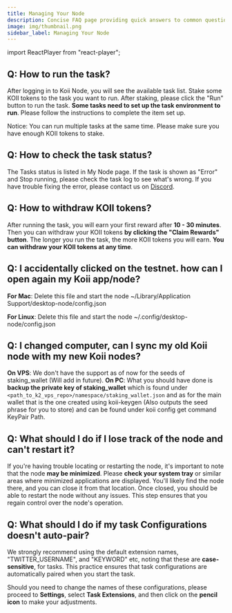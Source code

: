 ```yaml
---
title: Managing Your Node
description: Concise FAQ page providing quick answers to common questions about Managing Your Node.
image: img/thumbnail.png
sidebar_label: Managing Your Node
---
```


import ReactPlayer from "react-player";

## Q: How to run the task?

After logging in to Koii Node, you will see the available task list. Stake some KOII tokens to the task you want to run. After staking, please click the "Run" button to run the task. **Some tasks need to set up the task environment to run**. Please follow the instructions to complete the item set up.

Notice: You can run multiple tasks at the same time. Please make sure you have enough KOII tokens to stake.

<ReactPlayer width="100%" controls url="https://www.youtube.com/watch?v=kktZhHyeb5w" />

## Q: How to check the task status?

The Tasks status is listed in My Node page. If the task is shown as "Error" and Stop running, please check the task log to see what's wrong. If you have trouble fixing the error, please contact us on [Discord](https://discord.com/invite/koii-network).

<ReactPlayer width="100%" controls url="https://www.youtube.com/watch?v=eFw-Voo9BNs" />

## Q: How to withdraw KOII tokens?

After running the task, you will earn your first reward after **10 - 30 minutes**. Then you can withdraw your KOII tokens **by clicking the "Claim Rewards" button**. The longer you run the task, the more KOII tokens you will earn. **You can withdraw your KOII tokens at any time**.

<ReactPlayer width="100%" controls url="https://youtu.be/dgUuOoSZ2Ds" />

## Q: I accidentally clicked on the testnet. how can I open again my Koii app/node?

**For Mac**: Delete this file and start the node ~/Library/Application Support/desktop-node/config.json

**For Linux**: Delete this file and start the node ~/.config/desktop-node/config.json

## Q: I changed computer, can I sync my old Koii node with my new Koii nodes?

**On VPS**: We don't have the support as of now for the seeds of staking_wallet (Will add in future).
**On PC**: What you should have done is **backup the private key of staking_wallet** which is found under `<path_to_k2_vps_repo>/namespace/staking_wallet.json` and as for the main wallet that is the one created using koii-keygen
(Also outputs the seed phrase for you to store) and can be found under koii config get command KeyPair Path.

## Q: What should I do if I lose track of the node and can't restart it?

If you're having trouble locating or restarting the node, it's
important to note that the node **may be minimized**. Please **check your system tray** or similar areas where minimized applications are displayed. You'll likely find the node there, and you can close it from that location. Once closed,
you should be able to restart the node without any issues. This step ensures that you regain control over the node's operation.

## Q: What should I do if my task Configurations doesn't auto-pair?

We strongly recommend using the default extension names, "TWITTER_USERNAME", and "KEYWORD" etc, noting that these are **case-sensitive**, for tasks. This practice ensures that task configurations are automatically paired when you start the task.

Should you need to change the names of these configurations, please proceed to **Settings**, select **Task Extensions**, and then click on the **pencil icon** to make your adjustments.
